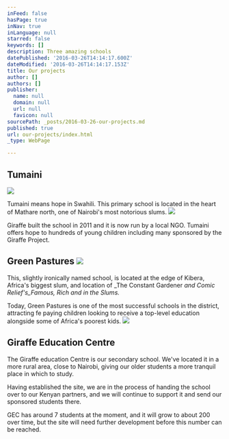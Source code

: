 ```yaml
---
inFeed: false
hasPage: true
inNav: true
inLanguage: null
starred: false
keywords: []
description: Three amazing schools
datePublished: '2016-03-26T14:14:17.600Z'
dateModified: '2016-03-26T14:14:17.153Z'
title: Our projects
author: []
authors: []
publisher:
  name: null
  domain: null
  url: null
  favicon: null
sourcePath: _posts/2016-03-26-our-projects.md
published: true
url: our-projects/index.html
_type: WebPage

---
```

## Tumaini
![](https://the-grid-user-content.s3-us-west-2.amazonaws.com/48f4beba-9f05-498b-bfbc-e78252e2b8e5.jpg)

Tumaini means hope in Swahili.  This primary school is located in the heart of Mathare north, one of Nairobi's most notorious slums.
![](https://the-grid-user-content.s3-us-west-2.amazonaws.com/dc7a4e2e-1dee-4f1d-9e3c-5039d0ade655.png)

Giraffe built the school in 2011 and it is now run by a local NGO.  Tumaini offers hope to hundreds of young children including many  sponsored by the Giraffe Project.

## Green Pastures ![](https://the-grid-user-content.s3-us-west-2.amazonaws.com/befd2c75-ec40-4c2e-b6ce-18d0b1c02623.jpg)

This, slightly ironically named school, is located at the edge of Kibera, Africa's biggest slum, and location of _The Constant Gardener _and Comic Relief's_Famous, Rich and in the Slums._

Today, Green Pastures is one of the most successful schools in the district, attracting fe paying children looking to receive a top-level education alongside some of Africa's poorest kids.
![](https://the-grid-user-content.s3-us-west-2.amazonaws.com/83d490c9-b64b-47aa-9769-dc5de49330c5.jpg)

## Giraffe Education Centre

The Giraffe education Centre is our secondary school.  We've located it in a more rural area, close to Nairobi, giving our older students a more tranquil place in which  to study.

Having established the site, we are in the process of handing the school over to our Kenyan partners, and we will continue to support it and send our sponsored students there. 

GEC has around 7 students at the moment, and it will grow to about 200 over time, but the site will need further development before this number can be reached.